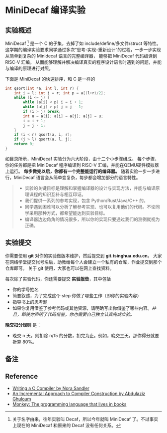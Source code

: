 # MiniDecaf 编译实验

## 实验概述
MiniDecaf [^1] 是一个 C 的子集，去掉了如 include/define/多文件/struct 等特性。
这学期的编译实验要求同学通过多次“思考-实现-重新设计”的过程，一步一步实现从简单到复杂的 Minidecaf 语言的完整编译器，
能够把 MiniDecaf 代码编译到 RISC-V 汇编。
从而能够理解并解决编译真实的程序设计语言时遇到的问题，并能与编译的原理进行对照。

下面是 MiniDecaf 的快速排序，和 C 是一样的
```c
int qsort(int *a, int l, int r) {
    int i = l; int j = r; int p = a[(l+r)/2];
    while (i <= j) {
        while (a[i] < p) i = i + 1;
        while (a[j] > p) j = j - 1;
        if (i > j) break;
        int u = a[i]; a[i] = a[j]; a[j] = u;
        i = i + 1;
        j = j - 1;
    }
    if (i < r) qsort(a, i, r);
    if (j > l) qsort(a, l, j);
    return 0;
}
```

如目录所示，MiniDecaf 实验分为六大阶段，由十二个小步骤组成。
每个步骤，你的任务都是把 MiniDecaf 程序编译到 RISC-V 汇编，并能在QEMU硬件模拟器上运行。
**每步做完以后，你都有一个完整能运行的编译器。**
随着实验一步一步进行，MiniDecaf 语言会从简单变复杂，每步都会增加部分的语言特性。

> * 实验的关键目标是理解和掌握编译器的设计与实现方法，并能与编译原理课程的知识互补与相互印证。
> * 我们提供一系列的参考实现，包含 Python/Rust/Java/C++ 的。
> * 同学遇到困难可以分析了解参考实现、也可以复用他们的代码。不论同学采用那种方式，都希望能达到实验目标。
> * 编译器边边角角的情况很多，所以你的实现只要通过我们的测例就视为正确。


## 实验提交
你需要使用 **git** 对你的实验做版本维护，然后提交到 **git.tsinghua.edu.cn**。
大家在网络学堂提交帐号名后，助教给每个人会建立一个私有的仓库，作业提交到那个仓库即可。
关于 git 使用，大家也可以在网上查找资料。

每次除了实验代码，你还需要提交 **实验报告**，其中包括
* 你的学号姓名
* 简要叙述，为了完成这个 step 你做了哪些工作（即你的实验内容）
* 指导书上的思考题
* 如果你复用借鉴了参考代码或其他资源，请明确写出你借鉴了哪些内容。*并且，即使你声明了代码借鉴，你也需要自己独立认真完成实验。*

**晚交扣分规则** 是：
* 晚交 n 天，则扣除 n/15 的分数，扣完为止。例如，晚交三天，那你得分就要折算 80%。


## 备注
[^1]: 关于名字由来，往年实验叫 Decaf，所以今年就叫 MiniDecaf 了。不过事实上现在的 MiniDecaf 和原来的 Decaf 没有任何关系。

## Reference
- [Writing a C Compiler by Nora Sandler](https://norasandler.com/2017/11/29/Write-a-Compiler.html)
- [An Incremental Approach to Compiler Construction by Abdulaziz Ghuloum](http://scheme2006.cs.uchicago.edu/11-ghuloum.pdf)
- [Monkey: The programming language that lives in books](https://monkeylang.org/)
